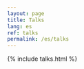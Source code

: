 ```yaml
---
layout: page
title: Talks
lang: es
ref: talks
permalink: /es/talks
---
```


{% include talks.html %}
